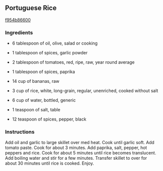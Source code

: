 ## Portuguese Rice

[f954b86600](http://www.food.com/recipe/portuguese-rice-252776)

### Ingredients

 - 6 tablespoon of oil, olive, salad or cooking

 - 1 tablespoon of spices, garlic powder

 - 2 tablespoon of tomatoes, red, ripe, raw, year round average

 - 1 tablespoon of spices, paprika

 - 14 cup of bananas, raw

 - 3 cup of rice, white, long-grain, regular, unenriched, cooked without salt

 - 6 cup of water, bottled, generic

 - 1 teaspoon of salt, table

 - 12 teaspoon of spices, pepper, black

### Instructions

Add oil and garlic to large skillet over med heat. Cook until garlic soft. Add tomato paste. Cook for about 3 minutes. Add paprika, salt, pepper, hot peppers and rice. Cook for about 5 minutes until rice becomes translucent. Add boiling water and stir for a few minutes. Transfer skillet to over for about 30 minutes until rice is cooked. Enjoy.